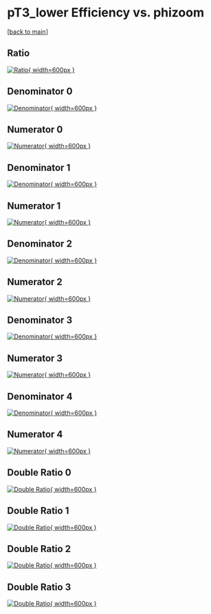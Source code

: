 # pT3_lower Efficiency vs. phizoom

[[back to main](./)]



## Ratio

[![Ratio](../mtv/var/pT3_lower_vtr_11_-1_eff_phizoom.png){ width=600px }](../mtv/var/pT3_lower_vtr_11_-1_eff_phizoom.pdf)

## Denominator 0

[![Denominator](../mtv/den/pT3_lower_vtr_11_-1_eff_phizoom_den0.png){ width=600px }](../mtv/den/pT3_lower_vtr_11_-1_eff_phizoom_den0.pdf)

## Numerator 0

[![Numerator](../mtv/num/pT3_lower_vtr_11_-1_eff_phizoom_num0.png){ width=600px }](../mtv/num/pT3_lower_vtr_11_-1_eff_phizoom_num0.pdf)

## Denominator 1

[![Denominator](../mtv/den/pT3_lower_vtr_11_-1_eff_phizoom_den1.png){ width=600px }](../mtv/den/pT3_lower_vtr_11_-1_eff_phizoom_den1.pdf)

## Numerator 1

[![Numerator](../mtv/num/pT3_lower_vtr_11_-1_eff_phizoom_num1.png){ width=600px }](../mtv/num/pT3_lower_vtr_11_-1_eff_phizoom_num1.pdf)

## Denominator 2

[![Denominator](../mtv/den/pT3_lower_vtr_11_-1_eff_phizoom_den2.png){ width=600px }](../mtv/den/pT3_lower_vtr_11_-1_eff_phizoom_den2.pdf)

## Numerator 2

[![Numerator](../mtv/num/pT3_lower_vtr_11_-1_eff_phizoom_num2.png){ width=600px }](../mtv/num/pT3_lower_vtr_11_-1_eff_phizoom_num2.pdf)

## Denominator 3

[![Denominator](../mtv/den/pT3_lower_vtr_11_-1_eff_phizoom_den3.png){ width=600px }](../mtv/den/pT3_lower_vtr_11_-1_eff_phizoom_den3.pdf)

## Numerator 3

[![Numerator](../mtv/num/pT3_lower_vtr_11_-1_eff_phizoom_num3.png){ width=600px }](../mtv/num/pT3_lower_vtr_11_-1_eff_phizoom_num3.pdf)

## Denominator 4

[![Denominator](../mtv/den/pT3_lower_vtr_11_-1_eff_phizoom_den4.png){ width=600px }](../mtv/den/pT3_lower_vtr_11_-1_eff_phizoom_den4.pdf)

## Numerator 4

[![Numerator](../mtv/num/pT3_lower_vtr_11_-1_eff_phizoom_num4.png){ width=600px }](../mtv/num/pT3_lower_vtr_11_-1_eff_phizoom_num4.pdf)

## Double Ratio 0

[![Double Ratio](../mtv/ratio/pT3_lower_vtr_11_-1_eff_phizoom_ratio0.png){ width=600px }](../mtv/ratio/pT3_lower_vtr_11_-1_eff_phizoom_ratio0.pdf)

## Double Ratio 1

[![Double Ratio](../mtv/ratio/pT3_lower_vtr_11_-1_eff_phizoom_ratio1.png){ width=600px }](../mtv/ratio/pT3_lower_vtr_11_-1_eff_phizoom_ratio1.pdf)

## Double Ratio 2

[![Double Ratio](../mtv/ratio/pT3_lower_vtr_11_-1_eff_phizoom_ratio2.png){ width=600px }](../mtv/ratio/pT3_lower_vtr_11_-1_eff_phizoom_ratio2.pdf)

## Double Ratio 3

[![Double Ratio](../mtv/ratio/pT3_lower_vtr_11_-1_eff_phizoom_ratio3.png){ width=600px }](../mtv/ratio/pT3_lower_vtr_11_-1_eff_phizoom_ratio3.pdf)

